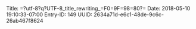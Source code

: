 Title: =?utf-8?q?UTF-8_title_rewriting_=F0=9F=98=80?=
Date: 2018-05-10 19:10:33-07:00
Entry-ID: 149
UUID: 2634a71d-e6c1-48de-9c6c-26ab467f8624

